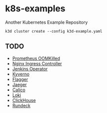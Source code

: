 # k8s-examples

Another Kubernetes Example Repository

```
k3d cluster create --config k3d-example.yaml
```

## TODO

* [Prometheus OOMKilled](https://songrgg.github.io/operation/how-to-alert-for-Pod-Restart-OOMKilled-in-Kubernetes/)
* [Nginx Ingress Controller](https://github.com/nginxinc/kubernetes-ingress)
* [Jenkins Operator](https://github.com/jenkinsci/kubernetes-operator)
* [Kyverno](https://github.com/nirmata/kyverno)
* [Flagger](https://docs.flagger.app/)
* [Jaeger](https://github.com/jaegertracing/jaeger)
* [Calico](https://github.com/projectcalico/calico)
* [Loki](https://grafana.com/oss/loki/)
* [ClickHouse](https://clickhouse.com/)
* [Rundeck](https://www.rundeck.com/open-source)
